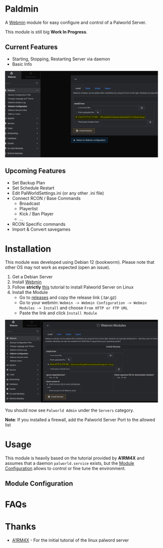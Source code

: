 # Paldmin
A [Webmin](https://webmin.com/) module for easy configure and control of a Palworld Server.

This module is still big **Work In Progress**.

## Current Features
* Starting, Stopping, Restarting Server via daemon
* Basic Info

![Screenshot of Paldmin](./docs/images/readme_01.PNG)

## Upcoming Features
* Set Backup Plan
* Set Schedule Restart
* Edit PalWorldSettings.ini (or any other .ini file)
* Connect RCON / Base Commands
	* Broadcast
	* Playerlist
	* Kick / Ban Player
	* ...
* RCON Specific commands
* Import & Convert savegames

# Installation

This module was developed using Debian 12 (bookworm). Please note that other OS may not work as expected (open an issue).

1. Get a Debian Server
2. Install [Webmin](https://www.howtoforge.com/how-to-install-webmin-on-debian-12/)
3. Follow **strictly** [this](https://github.com/A1RM4X/HowTo-Palworld/tree/main) tutorial to install Palworld Server on Linux
4. Install the Module
	- Go to [releases](https://github.com/riffy/paldmin/releases) and copy the release link (.tar.gz)
	- Go to your webmin: `Webmin -> Webmin Configuration -> Webmin Modules -> Install` and choose `From HTTP or FTP URL`
	- Paste the link and click `Install Module`

![Installation Step 1](./docs/images/readme_02.PNG)

You should now see `Palworld Admin` under the `Servers` category.

**Note**: If you installed a firewall, add the Palworld Server Port to the allowed list

# Usage

This module is heavily based on the tutorial provided by **A1RM4X** and assumes that a daemon `palworld.service` exists, but the [Module Configuration](#moduleconfig) allows to control or fine tune the environment.

## <a name="moduleconfig"></a>Module Configuration



# FAQs

# Thanks

* [A1RM4X](https://github.com/A1RM4X) - For the initial tutorial of the linux palword server